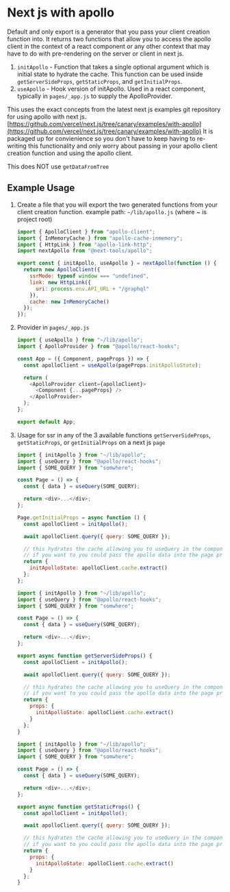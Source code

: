 # Next js with apollo

Default and only export is a generator that you pass your client creation function into. It returns two functions that allow you to access the apollo client in the context of a react component or any other context that may have to do with pre-rendering on the server or client in next js.

1. `initApollo` - Function that takes a single optional argument which is initial state to hydrate the cache. This function can be used inside `getServerSideProps`, `getStaticProps`, and `getInitialProps`.
2. `useApollo` - Hook version of initApollo. Used in a react component, typically in `pages/_app.js` to supply the ApolloProvider.

This uses the exact concepts from the latest next js examples git repository for using apollo with next js. [https://github.com/vercel/next.js/tree/canary/examples/with-apollo](https://github.com/vercel/next.js/tree/canary/examples/with-apollo) It is packaged up for convienience so you don't have to keep having to re-writing this functionality and only worry about passing in your apollo client creation function and using the apollo client.

This does NOT use `getDataFromTree`

## Example Usage

1. Create a file that you will export the two generated functions from your client creation function. example path: `~/lib/apollo.js` (where ~ is project root)

   ```js
   import { ApolloClient } from "apollo-client";
   import { InMemoryCache } from "apollo-cache-inmemory";
   import { HttpLink } from "apollo-link-http";
   import nextApollo from "@next-tools/apollo";

   export const { initApollo, useApollo } = nextApollo(function () {
     return new ApolloClient({
       ssrMode: typeof window === "undefined",
       link: new HttpLink({
         uri: process.env.API_URL + "/graphql"
       }),
       cache: new InMemoryCache()
     });
   });
   ```

2. Provider in `pages/_app.js`

   ```js
   import { useApollo } from "~/lib/apollo";
   import { ApolloProvider } from "@apollo/react-hooks";

   const App = ({ Component, pageProps }) => {
     const apolloClient = useApollo(pageProps.initApolloState);

     return (
       <ApolloProvider client={apolloClient}>
         <Component {...pageProps} />
       </ApolloProvider>
     );
   };

   export default App;
   ```

3. Usage for ssr in any of the 3 available functions `getServerSideProps`, `getStaticProps`, or `getInitialProps` on a next js `page`

   ```js
   import { initApollo } from "~/lib/apollo";
   import { useQuery } from "@apollo/react-hooks";
   import { SOME_QUERY } from "somwhere";

   const Page = () => {
     const { data } = useQuery(SOME_QUERY);

     return <div>...</div>;
   };

   Page.getInitialProps = async function () {
     const apolloClient = initApollo();

     await apolloClient.query({ query: SOME_QUERY });

     // this hydrates the cache allowing you to useQuery in the componet and be able to ssr with no call to the client
     // if you want to you could pass the apollo data into the page props want to use it directly without useQuery
     return {
       initApolloState: apolloClient.cache.extract()
     };
   };
   ```

   ```js
   import { initApollo } from "~/lib/apollo";
   import { useQuery } from "@apollo/react-hooks";
   import { SOME_QUERY } from "somwhere";

   const Page = () => {
     const { data } = useQuery(SOME_QUERY);

     return <div>...</div>;
   };

   export async function getServerSideProps() {
     const apolloClient = initApollo();

     await apolloClient.query({ query: SOME_QUERY });

     // this hydrates the cache allowing you to useQuery in the componet and be able to ssr with no call to the client
     // if you want to you could pass the apollo data into the page props want to use it directly without useQuery
     return {
       props: {
         initApolloState: apolloClient.cache.extract()
       }
     };
   }
   ```

   ```js
   import { initApollo } from "~/lib/apollo";
   import { useQuery } from "@apollo/react-hooks";
   import { SOME_QUERY } from "somwhere";

   const Page = () => {
     const { data } = useQuery(SOME_QUERY);

     return <div>...</div>;
   };

   export async function getStaticProps() {
     const apolloClient = initApollo();

     await apolloClient.query({ query: SOME_QUERY });

     // this hydrates the cache allowing you to useQuery in the componet and be able to ssr with no call to the client
     // if you want to you could pass the apollo data into the page props want to use it directly without useQuery
     return {
       props: {
         initApolloState: apolloClient.cache.extract()
       }
     };
   }
   ```

